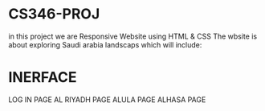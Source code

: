 # CS346-PROJ
in this project we are  Responsive  Website using HTML & CSS 
The wbsite is about exploring Saudi arabia landscaps 
which will include:
# INERFACE
LOG IN PAGE
AL RIYADH PAGE
ALULA PAGE
ALHASA PAGE

